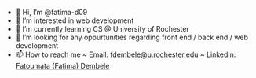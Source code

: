 - 👋 Hi, I’m @fatima-d09
- 👀 I’m interested in web development
- 🌱 I’m currently learning CS @ University of Rochester
- 💞️ I’m looking for any oppurtunities regarding front end / back end / web development 
- 📫 How to reach me ~ Email: fdembele@u.rochester.edu ~ Linkedin: [Fatoumata (Fatima) Dembele](https://www.linkedin.com/in/fatoumata-dembele-2a0270180/)

<!---
fatima-d09/fatima-d09 is a ✨ special ✨ repository because its `README.md` (this file) appears on your GitHub profile.
You can click the Preview link to take a look at your changes.
--->
